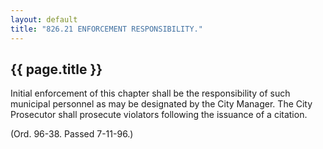 ```yaml
---
layout: default 
title: "826.21 ENFORCEMENT RESPONSIBILITY."
---
```


{{ page.title }}
----------------

Initial enforcement of this chapter shall be the responsibility of such
municipal personnel as may be designated by the City Manager. The City
Prosecutor shall prosecute violators following the issuance of a
citation.

(Ord. 96-38. Passed 7-11-96.)
